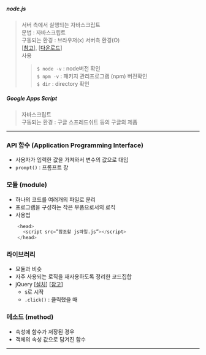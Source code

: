 ##### node.js  
> 서버 측에서 실행되는 자바스크립트  
> 문법 : 자바스크립트  
> 구동되는 환경 : 브라우저(x) 서버측 환경(O)  
> [[참고](https://araikuma.tistory.com/452)], [[다운로드](https://nodejs.org/ko/download/)]  
> 사용  
  >> `$ node -v` : node버전 확인  
  >> `$ npm -v` : 패키지 관리프로그램 (npm) 버전확인  
  >> `$ dir` : directory 확인  

##### Google Apps Script  
> 자바스크립트  
> 구동되는 환경 : 구글 스프레드쉬트 등의 구글의 제품  

- - -  

### API 함수 (Application Programming Interface)  
  - 사용자가 입력한 값을 가져와서 변수의 값으로 대입  
  - `prompt()` : 프롬프트 창  

### 모듈 (module)  
  - 하나의 코드를 여러개의 파일로 분리  
  - 프로그램을 구성하는 작은 부품으로서의 로직  
  - 사용법  
  ```python
      <head>
        <script src=”참조할 js파일.js”></script>
      </head>
  ```  
  
### 라이브러리  
  - 모듈과 비슷  
  - 자주 사용되는 로직을 재사용하도록 정리한 코드집합  
  - jQuery  [[설치](https://jquery.com/)] [[참고](https://api.jquery.com/)]  
    - `$`로 시작  
    - `.click()` : 클릭했을 때  

### 메소드 (method)  
  - 속성에 함수가 저장된 경우  
  - 객체의 속성 값으로 담겨진 함수  

- - -  

 
